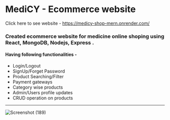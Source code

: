 # MediCY - Ecommerce website
Click here to see website - https://medicy-shop-mern.onrender.com/
### Created ecommerce website for medicine online shoping using React, MongoDB, Nodejs, Express .
#### Having following functionalities - 
* Login/Logout
* SignUp/Forget Password
* Product Searching/Filter
* Payment gateways
* Category wise products
* Admin/Users profile updates
* CRUD operation on products
---
![Screenshot (189)](https://github.com/kavitab7/Medicy_shop_MERN/assets/112501593/fe8969c5-aac8-41ff-9c63-2658b3fa4403)


